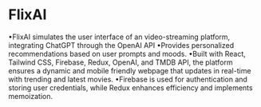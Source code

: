 # FlixAI

•FlixAI simulates the user interface of an video-streaming platform, integrating ChatGPT
through the OpenAI API
•Provides personalized recommendations based on user prompts and moods.
•Built with React, Tailwind CSS, Firebase, Redux, OpenAI, and TMDB API, the platform ensures a
dynamic and mobile friendly webpage that updates in real-time with trending and latest
movies.
•Firebase is used for authentication and storing user credentials, while Redux enhances
efficiency and implements memoization.
